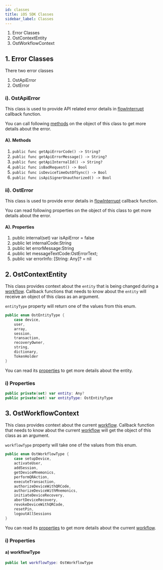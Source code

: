 ```yaml
---
id: classes
title: iOS SDK Classes
sidebar_label: Classes
---
```


1. Error Classes 
2. OstContextEntity
3. OstWorkflowContext

## 1. Error Classes
There two error classes
1. OstApiError
2. OstError

### i). OstApiError
This class is used to provide API related error details in [flowInterrupt](/platform/docs/sdk/mobile-wallet-sdks/iOS/latest/protocols/#2-flowinterrupt) callback function. 

You can call following [methods](#i-methods) on the object of this class to get more details about the error.

#### A). Methods

1. `public func getApiErrorCode() -> String?`
2. `public func getApiErrorMessage() -> String?`
3. `public func getApiInternalId() -> String?`
4. `public func isBadRequest() -> Bool`
5. `public func isDeviceTimeOutOfSync() -> Bool`
6. `public func isApiSignerUnauthorized() -> Bool`


### ii). OstError
This class is used to provide error details in [flowInterrupt](/platform/docs/sdk/mobile-wallet-sdks/iOS/latest/protocols/#2-flowinterrupt) callback function. 

You can read following properties on the object of this class to get more details about the error.

#### A). Properties

1. public internal(set) var isApiError = false
2. public let internalCode:String
3. public let errorMessage:String
4. public let messageTextCode:OstErrorText;
5. public var errorInfo: [String: Any]? = nil


## 2. OstContextEntity

This class provides context about the `entity` that is being changed during a [workflow](/platform/docs/sdk/mobile-wallet-sdks/iOS/latest/methods/#workflows). Callback functions that needs to know about the `entity` will receive an object of this class as an argument. 


`entityType` property will return one of the values from this enum.

```swift
public enum OstEntityType {
    case device,
    user,
    array,
    session,
    transaction,
    recoveryOwner,
    string,
    dictionary,
    TokenHolder
}
```

You can read its [properties](#i-properties) to get more details about the entity.

### i) Properties

```swift
public private(set) var entity: Any?
public private(set) var entityType: OstEntityType
```

## 3. OstWorkflowContext
This class provides context about the current [workflow](/platform/docs/sdk/mobile-wallet-sdks/iOS/latest/methods/#workflows). Callback function that needs to know about the current [workflow](/platform/docs/sdk/mobile-wallet-sdks/iOS/latest/methods/#workflows) will get the object of this class as an argument.


`workflowType` property will take one of the values from this enum.

```swift
public enum OstWorkflowType {
    case setupDevice,
    activateUser,
    addSession,
    getDeviceMnemonics,
    performQRAction,
    executeTransaction,
    authorizeDeviceWithQRCode,
    authorizeDeviceWithMnemonics,
    initiateDeviceRecovery,
    abortDeviceRecovery,
    revokeDeviceWithQRCode,
    resetPin,
    logoutAllSessions
}
```

You can read its [properties](#i-properties-1) to get more details about the current [workflow](/platform/docs/sdk/mobile-wallet-sdks/iOS/latest/methods/#workflows).

### i) Properties

#### a) workflowType

```swift
public let workflowType: OstWorkflowType
```


